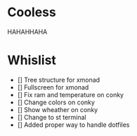 # Cooless
HAHAHHAHA

# Whislist
- [] Tree structure for xmonad
- [] Fullscreen for xmonad
- [] Fix ram and temperature on conky
- [] Change colors on conky
- [] Show wheather on conky
- [] Change to st terminal
- [] Added proper way to handle dotfiles

